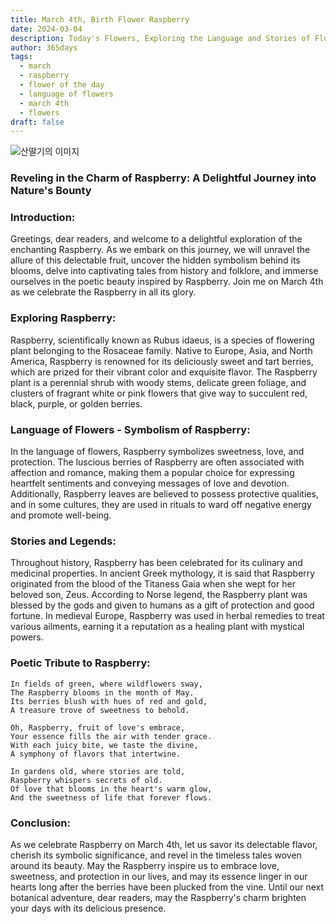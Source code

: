 ```yaml
---
title: March 4th, Birth Flower Raspberry
date: 2024-03-04
description: Today's Flowers, Exploring the Language and Stories of Flowers Raspberry
author: 365days
tags:
  - march
  - raspberry
  - flower of the day
  - language of flowers
  - march 4th
  - flowers
draft: false
---
```


![산딸기의 이미지](https://cdn.pixabay.com/photo/2014/06/13/10/16/raspberry-368159_960_720.jpg#center)

### Reveling in the Charm of Raspberry: A Delightful Journey into Nature's Bounty

### Introduction:

Greetings, dear readers, and welcome to a delightful exploration of the enchanting Raspberry. As we embark on this journey, we will unravel the allure of this delectable fruit, uncover the hidden symbolism behind its blooms, delve into captivating tales from history and folklore, and immerse ourselves in the poetic beauty inspired by Raspberry. Join me on March 4th as we celebrate the Raspberry in all its glory.

### Exploring Raspberry:

Raspberry, scientifically known as Rubus idaeus, is a species of flowering plant belonging to the Rosaceae family. Native to Europe, Asia, and North America, Raspberry is renowned for its deliciously sweet and tart berries, which are prized for their vibrant color and exquisite flavor. The Raspberry plant is a perennial shrub with woody stems, delicate green foliage, and clusters of fragrant white or pink flowers that give way to succulent red, black, purple, or golden berries.

### Language of Flowers - Symbolism of Raspberry:

In the language of flowers, Raspberry symbolizes sweetness, love, and protection. The luscious berries of Raspberry are often associated with affection and romance, making them a popular choice for expressing heartfelt sentiments and conveying messages of love and devotion. Additionally, Raspberry leaves are believed to possess protective qualities, and in some cultures, they are used in rituals to ward off negative energy and promote well-being.

### Stories and Legends:

Throughout history, Raspberry has been celebrated for its culinary and medicinal properties. In ancient Greek mythology, it is said that Raspberry originated from the blood of the Titaness Gaia when she wept for her beloved son, Zeus. According to Norse legend, the Raspberry plant was blessed by the gods and given to humans as a gift of protection and good fortune. In medieval Europe, Raspberry was used in herbal remedies to treat various ailments, earning it a reputation as a healing plant with mystical powers.

### Poetic Tribute to Raspberry:

```plaintext
In fields of green, where wildflowers sway,
The Raspberry blooms in the month of May.
Its berries blush with hues of red and gold,
A treasure trove of sweetness to behold.

Oh, Raspberry, fruit of love's embrace,
Your essence fills the air with tender grace.
With each juicy bite, we taste the divine,
A symphony of flavors that intertwine.

In gardens old, where stories are told,
Raspberry whispers secrets of old.
Of love that blooms in the heart's warm glow,
And the sweetness of life that forever flows.
```

### Conclusion:

As we celebrate Raspberry on March 4th, let us savor its delectable flavor, cherish its symbolic significance, and revel in the timeless tales woven around its beauty. May the Raspberry inspire us to embrace love, sweetness, and protection in our lives, and may its essence linger in our hearts long after the berries have been plucked from the vine. Until our next botanical adventure, dear readers, may the Raspberry's charm brighten your days with its delicious presence.